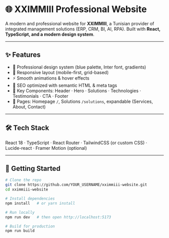 # 🌐 XXIMMIII Professional Website

A modern and professional website for **XXIMMIII**, a Tunisian provider of integrated management solutions (ERP, CRM, BI, AI, RPA). Built with **React, TypeScript, and a modern design system**.

---

## ✨ Features
- 🎨 Professional design system (blue palette, Inter font, gradients)
- 📱 Responsive layout (mobile-first, grid-based)
- ⚡ Smooth animations & hover effects
- 🔎 SEO optimized with semantic HTML & meta tags
- 🧩 Key Components: Header · Hero · Solutions · Technologies · Testimonials · CTA · Footer
- 📄 Pages: Homepage `/`, Solutions `/solutions`, expandable (Services, About, Contact)

---

## 🛠 Tech Stack
React 18 · TypeScript · React Router · TailwindCSS (or custom CSS) · Lucide-react · Framer Motion (optional)

---

## 🚀 Getting Started
```bash
# Clone the repo
git clone https://github.com/YOUR_USERNAME/xximmiii-website.git
cd xximmiii-website

# Install dependencies
npm install   # or yarn install

# Run locally
npm run dev   # then open http://localhost:5173

# Build for production
npm run build
